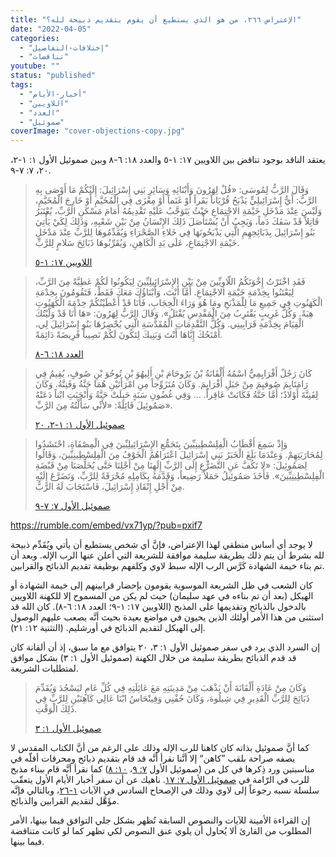 ```yaml
---
title: "الإعتراض ٢٦٦، من هو الذي يستطيع أن يقوم بتقديم ذبيحة لله؟"
date: "2022-04-05"
categories: 
  - "إختلافات-التفاصيل"
  - "تناقضات"
youtube: ""
status: "published"
tags: 
  - "أخبار-الأيام"
  - "اللاويين"
  - "العدد"
  - "صموئيل"
coverImage: "cover-objections-copy.jpg"
---
```


يعتقد الناقد بوجود تناقض بين اللاويين ١٧: ١-٥ والعدد ١٨: ٦-٨ وبين صموئيل الأول ١: ١-٢، ٢٠، ٧: ٧-٩.

> وَقَالَ الرَّبُّ لِمُوسَى: «قُلْ لِهَرُونَ وَأَبْنَائِهِ وَسَائِرِ بَنِي إِسْرَائِيلَ: إِلَيْكُمْ مَا أَوْصَى بِهِ الرَّبُّ: أَيُّ إِسْرَائِيلِيٍّ يَذْبَحُ قُرْبَاناً بَقَراً أَوْ غَنَماً أَوْ مِعْزَى فِي الْمُخَيَّمِ أَوْ خَارِجَ الْمُخَيَّمِ، وَلَيْسَ عِنْدَ مَدْخَلِ خَيْمَةِ الاجْتِمَاعِ حَيْثُ يَتَوَجَّبُ عَلَيْهِ تَقْدِيمُهُ أَمَامَ مَسْكَنِ الرَّبِّ، يُعْتَبَرُ قَاتِلاً قَدْ سَفَكَ دَماً، وَيَجِبُ أَنْ يُسْتَأْصَلَ ذَلِكَ الإِنْسَانُ مِنْ بَيْنِ شَعْبِهِ، وَذَلِكَ لِكَيْ يَأْتِيَ بَنُو إِسْرَائِيلَ بِذَبَائِحِهِمِ الَّتِي يَذْبَحُونَهَا فِي خَلاءِ الصَّحْرَاءِ وَيُقَدِّمُوهَا لِلرَّبِّ عِنْدَ مَدْخَلِ خَيْمَةِ الاجْتِمَاعِ، عَلَى يَدِ الْكَاهِنِ، وَيُقَرِّبُوهَا ذَبَائِحَ سَلامٍ لِلرَّبِّ.
> 
> [اللاويين ١٧: ١-٥](https://my.bible.com/bible/101/LEV.17.1-5)

> فَقَدِ اخْتَرْتُ إِخْوَتَكُمُ اللّاوِيِّينَ مِنْ بَيْنِ الإِسْرَائِيلِيِّينَ لِيَكُونُوا لَكُمْ عَطِيَّةً مِنَ الرَّبِّ، لِيَعْتَنُوا بِخِدْمَةِ خَيْمَةِ الاجْتِمَاعِ. أَمَّا أَنْتَ، وَأَبْنَاؤُكَ مَعَكَ فَقَطْ، فَتَقُومُونَ بِخِدْمَةِ الْكَهَنُوتِ فِي جَمِيعِ مَا لِلْمَذْبَحِ ومَا هُوَ وَرَاءَ الْحِجَابِ، فَأَنَا قَدْ أَعْطَيْتُكُمْ خِدْمَةَ الْكَهَنُوتِ هِبَةً. وَكُلُّ غَرِيبٍ يَقْتَرِبُ مِنَ الْمَقْدِسِ يُقْتَلُ». وَقَالَ الرَّبُّ لِهَرُونَ: «هَا أَنَا قَدْ وَلَّيْتُكَ الْقِيَامَ بِخِدْمَةِ قَرَابِينِي. وَكُلُّ التَّقْدِمَاتِ الْمُقَدَّسَةِ الَّتِي يُحْضِرُهَا بَنُو إِسْرَائِيلَ لِي، أَمْنَحُكَ إِيَّاهَا أَنْتَ وَبَنِيكَ لِتَكُونَ لَكُمْ نَصِيباً فَرِيضَةً دَائِمَةً.
> 
> [العدد ١٨: ٦-٨](https://my.bible.com/bible/101/NUM.18.6-8)

> كَانَ رَجُلٌ أَفْرَايِمِيٌّ اسْمُهُ أَلْقَانَةُ بْنُ يَرُوحَامَ بْنِ أَلِيهُوَ بْنِ تُوحُوَ بْنِ صُوفٍ، يُقِيمُ فِي رَامَتَايِمَ صُوفيِمَ مِنْ جَبَلِ أَفْرَايِمَ. وَكَانَ مُتَزَوِّجاً مِنِ امْرَأَتَيْنِ هُمَا حَنَّةُ وَفَنِنَّةُ. وَكَانَ لِفَنِنَّةَ أَوْلادٌ؛ أَمَّا حَنَّةُ فَكَانَتْ عَاقِراً. … وَفِي غُضُونِ سَنَةٍ حَبِلَتْ حَنَّةُ وَأَنْجَبَتِ ابْناً دَعَتْهُ صَمُوئِيلَ قَائِلَةً: «لأَنِّي سَأَلْتُهُ مِنَ الرَّبِّ».
> 
> [صموئيل الأول ١: ١-٢، ٢٠](https://my.bible.com/bible/101/1SA.1.1-2)

> وَإِذْ سَمِعَ أَقْطَابُ الْفِلِسْطِينِيِّينَ بِتَجَمُّعِ الإِسْرَائِيلِيِّينَ فِي الْمِصْفَاةِ، احْتَشَدُوا لِمُحَارَبَتِهِمْ. وَعِنْدَمَا بَلَغَ الْخَبَرُ بَنِي إِسْرَائِيلَ اعْتَرَاهُمُ الْخَوْفُ مِنَ الْفِلِسْطِينِيِّينَ، وَقَالُوا لِصَمُوئِيلَ: «لا تَكُفَّ عَنِ التَّضَرُّعِ إِلَى الرَّبِّ إِلَهِنَا مِنْ أَجْلِنَا حَتَّى يُخَلِّصَنَا مِنْ قَبْضَةِ الْفِلِسْطِينِيِّينَ». فَأَخَذَ صَمُوئِيلُ حَمَلاً رَضِيعاً، وَقَدَّمَهُ بِكَامِلِهِ مُحْرَقَةً لِلرَّبِّ، وَتَضَرَّعَ إِلَيْهِ مِنْ أَجْلِ إِنْقَاذِ إِسْرَائِيلَ، فَاسْتَجَابَ لَهُ الرَّبُّ.
> 
> [صموئيل الأول ٧: ٧-٩](https://my.bible.com/bible/101/1SA.7.7-9)

https://rumble.com/embed/vx71yp/?pub=pxif7

لا يوجد أي أساس منطقي لهذا الإعتراض، فإنَّ أي شخص يستطيع أن يأتي ويُقَدِّم ذبيحة لله بشرط أن يتم ذلك بطريقة سليمة موافقة للشريعة التي أعلن عنها الرب الإله. وبعد أن تم بناء خيمة الشهادة كَرَّس الرب الإله سبط لاوي وكلفهم بوظيفة تقديم الذبائح والقرابين.

كان الشعب في ظل الشريعة الموسوية يقومون بإحضار قرابينهم إلى خيمة الشهادة أو الهيكل (بعد أن تم بناءه في عهد سليمان) حيث لم يكن من المسموح إلا للكهنة اللاويين بالدخول بالذبائح وتقديمها على المذبح (اللاويين ١٧: ١-٩؛ العدد ١٨: ٦-٨). كان الله قد استثنى من هذا الأمر أولئك الذين يحيون في مواضع بعيدة بحيث أنَّه يصعب عليهم الوصول إلى الهيكل لتقديم الذبائح في أورشليم. (التثنية ١٢: ٢١).

إن السرد الذي يرد في سفر صموئيل الأول ١: ٣، ٢٠ يتوافق مع ما سبق، إذ أن ألقانة كان قد قدم الذبائح بطريقة سليمة من خلال الكهنة (صموئيل الأول ١: ٣) بشكل موافق لمتطلبات الشريعة.

> وَكَانَ مِنْ عَادَةِ أَلْقَانَةَ أَنْ يَذْهَبَ مِنْ مَدِينَتِهِ مَعَ عَائِلَتِهِ فِي كُلِّ عَامٍ ليَسْجُدَ وَيُقَدِّمَ ذَبَائِحَ لِلرَّبِّ الْقَدِيرِ فِي شِيلُوهَ، وَكَانَ حُفْنِي وَفِينْحَاسُ ابْنَا عَالِي كَاهِنَيْنِ لِلرَّبِّ فِي ذَلِكَ الْوَقْتِ.
> 
> [صموئيل الأول ١: ٣](https://my.bible.com/bible/101/1SA.1.3)

كما أنَّ صموئيل بذاته كان كاهنا للرب الإله وذلك على الرغم من أنَّ الكتاب المقدس لا يصفه صراحة بلقب ”كاهن“ إلا أنَّنا نقرأ أنَّه قد قام بتقديم ذبائح ومحرقات أقلّه في مناسبتين ورد ذِكرها في كل من (صموئيل الأول [٧: ٩](https://my.bible.com/bible/101/1SA.7.9)، [١٠: ٨](https://my.bible.com/bible/101/1SA.10.8)) كما نقرأ أنَّه قام ببناء مذبح للرب في الرّامة في [صموئيل الأول ٧: ١٧](https://my.bible.com/bible/101/1SA.7.17). ناهيك عن أن سفر أخبار الأيام الأول يتعقّب سلسلة نسبه رجوعاً إلى لاوي وذلك في الإصحاح السادس في الآيات [١-٢٦](https://my.bible.com/bible/101/1CH.6.1-26)، وبالتالي فإنَّه مؤَهَّل لتقديم القرابين والذبائح.

إن القراءة الأمينة للآيات والنصوص السابقة تُظهر بشكل جلي التوافق فيما بينها، الأمر المطلوب من القارئ ألا يُحاول أن يلوي عنق النصوص لكي تظهر كما لو كانت متناقضة فيما بينها.
